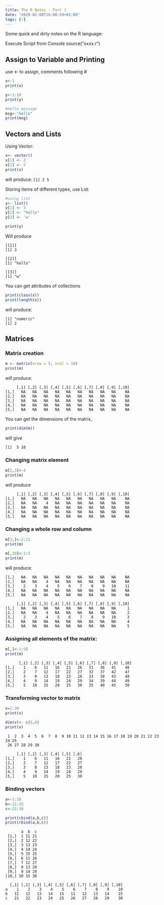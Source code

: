```yaml
---
title: The R Notes - Part 1
date: "2020-02-08T16:00:59+01:00"
tags: [r]
---
```


Some quick and dirty notes on the R language:

Execute Script from Console
source("xxxx.r")

## Assign to Variable and Printing
use <- to assign, comments following #

``` R
x<-1
print(x)

y<-1:10
print(y)

#hello message
msg<-"hello"
print(msg)
```

## Vectors and Lists

Using Vector:

```R
x<- vector()
x[1] <- 2
x[2] <- 5
print(x)
```

will produce:
```[1] 2 5```

Storing items of different types, use List

```R
#using list
y<- list()
y[1] <- 3
y[2] <- "hello"
y[3] <- 'w'

print(y)
```
Will produce

```
[[1]]
[1] 3

[[2]]
[1] "hello"

[[3]]
[1] "w"
```

You can get attributes of collections

```R
print(class(x))
print(length(x))
```

will produce:

```
[1] "numeric"
[1] 2
```


## Matrices

### Matrix creation

```R
m <- matrix(nrow = 5, ncol = 10)
print(m)
```

will produce:

```
     [,1] [,2] [,3] [,4] [,5] [,6] [,7] [,8] [,9] [,10]
[1,]   NA   NA   NA   NA   NA   NA   NA   NA   NA    NA
[2,]   NA   NA   NA   NA   NA   NA   NA   NA   NA    NA
[3,]   NA   NA   NA   NA   NA   NA   NA   NA   NA    NA
[4,]   NA   NA   NA   NA   NA   NA   NA   NA   NA    NA
[5,]   NA   NA   NA   NA   NA   NA   NA   NA   NA    NA
```

You can get the dimensions of the matrix,

```R
print(dim(m))
```

will give 

```[1]  5 10```


### Changing matrix element

```R
m[2,3]<-4
print(m)
```

will produce

```
     [,1] [,2] [,3] [,4] [,5] [,6] [,7] [,8] [,9] [,10]
[1,]   NA   NA   NA   NA   NA   NA   NA   NA   NA    NA
[2,]   NA   NA    4   NA   NA   NA   NA   NA   NA    NA
[3,]   NA   NA   NA   NA   NA   NA   NA   NA   NA    NA
[4,]   NA   NA   NA   NA   NA   NA   NA   NA   NA    NA
[5,]   NA   NA   NA   NA   NA   NA   NA   NA   NA    NA
```

### Changing a whole row and column

```R
m[3,]<-2:11
print(m)

m[,10]<-1:5
print(m)
```

will produce:

```
[1,]   NA   NA   NA   NA   NA   NA   NA   NA   NA    NA
[2,]   NA   NA    4   NA   NA   NA   NA   NA   NA    NA
[3,]    2    3    4    5    6    7    8    9   10    11
[4,]   NA   NA   NA   NA   NA   NA   NA   NA   NA    NA
[5,]   NA   NA   NA   NA   NA   NA   NA   NA   NA    NA
```

```
     [,1] [,2] [,3] [,4] [,5] [,6] [,7] [,8] [,9] [,10]
[1,]   NA   NA   NA   NA   NA   NA   NA   NA   NA     1
[2,]   NA   NA    4   NA   NA   NA   NA   NA   NA     2
[3,]    2    3    4    5    6    7    8    9   10     3
[4,]   NA   NA   NA   NA   NA   NA   NA   NA   NA     4
[5,]   NA   NA   NA   NA   NA   NA   NA   NA   NA     5
```


### Assigning all elements of the matrix:

```R
m[,]<-1:50
print(m)
```

```
      [,1] [,2] [,3] [,4] [,5] [,6] [,7] [,8] [,9] [,10]
[1,]    1    6   11   16   21   26   31   36   41    46
[2,]    2    7   12   17   22   27   32   37   42    47
[3,]    3    8   13   18   23   28   33   38   43    48
[4,]    4    9   14   19   24   29   34   39   44    49
[5,]    5   10   15   20   25   30   35   40   45    50
```

### Transforming vector to matrix

```R
v=1:30
print(v)

dim(v)<- c(5,6)
print(v)
```

```
 1  2  3  4  5  6  7  8  9 10 11 12 13 14 15 16 17 18 19 20 21 22 23 24 25
 26 27 28 29 30
```

```
     [,1] [,2] [,3] [,4] [,5] [,6]
[1,]    1    6   11   16   21   26
[2,]    2    7   12   17   22   27
[3,]    3    8   13   18   23   28
[4,]    4    9   14   19   24   29
[5,]    5   10   15   20   25   30
```

### Binding vectors

```R
a<-1:10
b<-11:15
c<-21:30

print(cbind(a,b,c))
print(rbind(a,b,c))
```

```
       a  b  c
 [1,]  1 11 21
 [2,]  2 12 22
 [3,]  3 13 23
 [4,]  4 14 24
 [5,]  5 15 25
 [6,]  6 11 26
 [7,]  7 12 27
 [8,]  8 13 28
 [9,]  9 14 29
[10,] 10 15 30
```

```
  [,1] [,2] [,3] [,4] [,5] [,6] [,7] [,8] [,9] [,10]
a    1    2    3    4    5    6    7    8    9    10
b   11   12   13   14   15   11   12   13   14    15
c   21   22   23   24   25   26   27   28   29    30
```

